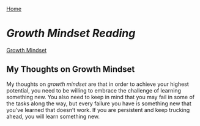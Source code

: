 [Home](https://pmargellos.github.io/reading-notes/)

# *Growth Mindset Reading*

[Growth Mindset](https://www.atlassian.com/blog/inside-atlassian/growth-mindset)

## My Thoughts on Growth Mindset

My thoughts on _growth mindset_ are that in order to achieve your highest potential, you need to be  willing to embrace the challenge of learning something new. You also need to keep in mind that you may fail in some of the tasks along the way, but every failure you have is something new that you’ve learned that doesn’t work. If you are persistent and keep trucking ahead, you will learn something new.

